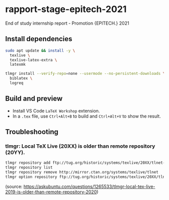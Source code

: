 # rapport-stage-epitech-2021
End of study internship report - Promotion {EPITECH.} 2021

## Install dependencies

```bash
sudo apt update && install -y \
  texlive \
  texlive-latex-extra \
  latexmk

tlmgr install --verify-repo=none --usermode --no-persistent-downloads \
  biblatex \
  logreq
```

## Build and preview

- Install VS Code `LaTeX Workshop` extension.
- In a `.tex` file, use `Ctrl+Alt+B` to build and `Ctrl+Alt+V` to show the result.

## Troubleshooting

### tlmgr: Local TeX Live (20XX) is older than remote repository (20YY).

```bash
tlmgr repository add ftp://tug.org/historic/systems/texlive/20XX/tlnet-final
tlmgr repository list
tlmgr repository remove http://mirror.ctan.org/systems/texlive/tlnet
tlmgr option repository ftp://tug.org/historic/systems/texlive/20XX/tlnet-final
```

(source: https://askubuntu.com/questions/1265533/tlmgr-local-tex-live-2019-is-older-than-remote-repository-2020)